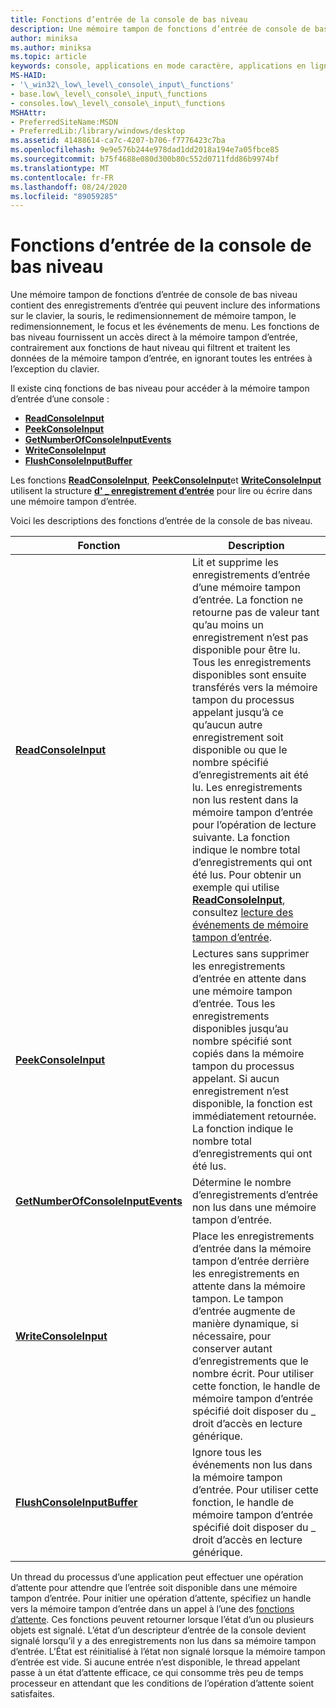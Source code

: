 ```yaml
---
title: Fonctions d’entrée de la console de bas niveau
description: Une mémoire tampon de fonctions d’entrée de console de bas niveau contient des enregistrements d’entrée qui peuvent inclure des informations sur le clavier, la souris, le redimensionnement de mémoire tampon, le redimensionnement, le focus et les événements de menu.
author: miniksa
ms.author: miniksa
ms.topic: article
keywords: console, applications en mode caractère, applications en ligne de commande, applications Terminal Server, API de console
MS-HAID:
- '\_win32\_low\_level\_console\_input\_functions'
- base.low\_level\_console\_input\_functions
- consoles.low\_level\_console\_input\_functions
MSHAttr:
- PreferredSiteName:MSDN
- PreferredLib:/library/windows/desktop
ms.assetid: 41488614-ca7c-4207-b706-f7776423c7ba
ms.openlocfilehash: 9e9e576b244e978dad1dd2018a194e7a05fbce85
ms.sourcegitcommit: b75f4688e080d300b80c552d0711fdd86b9974bf
ms.translationtype: MT
ms.contentlocale: fr-FR
ms.lasthandoff: 08/24/2020
ms.locfileid: "89059285"
---
```

# <a name="low-level-console-input-functions"></a>Fonctions d’entrée de la console de bas niveau


Une mémoire tampon de fonctions d’entrée de console de bas niveau contient des enregistrements d’entrée qui peuvent inclure des informations sur le clavier, la souris, le redimensionnement de mémoire tampon, le redimensionnement, le focus et les événements de menu. Les fonctions de bas niveau fournissent un accès direct à la mémoire tampon d’entrée, contrairement aux fonctions de haut niveau qui filtrent et traitent les données de la mémoire tampon d’entrée, en ignorant toutes les entrées à l’exception du clavier.

Il existe cinq fonctions de bas niveau pour accéder à la mémoire tampon d’entrée d’une console :

- [**ReadConsoleInput**](readconsoleinput.md)
- [**PeekConsoleInput**](peekconsoleinput.md)
- [**GetNumberOfConsoleInputEvents**](getnumberofconsoleinputevents.md)
- [**WriteConsoleInput**](writeconsoleinput.md)
- [**FlushConsoleInputBuffer**](flushconsoleinputbuffer.md)

Les fonctions [**ReadConsoleInput**](readconsoleinput.md), [**PeekConsoleInput**](peekconsoleinput.md)et [**WriteConsoleInput**](writeconsoleinput.md) utilisent la structure [**d' \_ enregistrement d’entrée**](input-record-str.md) pour lire ou écrire dans une mémoire tampon d’entrée.

Voici les descriptions des fonctions d’entrée de la console de bas niveau.


| Fonction                                                               | Description                                                                                                                                                                                                                                                                                                                                                                                                                                                                                                                                                                                                |
|------------------------------------------------------------------------|------------------------------------------------------------------------------------------------------------------------------------------------------------------------------------------------------------------------------------------------------------------------------------------------------------------------------------------------------------------------------------------------------------------------------------------------------------------------------------------------------------------------------------------------------------------------------------------------------------|
| [**ReadConsoleInput**](readconsoleinput.md)                           | Lit et supprime les enregistrements d’entrée d’une mémoire tampon d’entrée. La fonction ne retourne pas de valeur tant qu’au moins un enregistrement n’est pas disponible pour être lu. Tous les enregistrements disponibles sont ensuite transférés vers la mémoire tampon du processus appelant jusqu’à ce qu’aucun autre enregistrement soit disponible ou que le nombre spécifié d’enregistrements ait été lu. Les enregistrements non lus restent dans la mémoire tampon d’entrée pour l’opération de lecture suivante. La fonction indique le nombre total d’enregistrements qui ont été lus. Pour obtenir un exemple qui utilise [**ReadConsoleInput**](readconsoleinput.md), consultez [lecture des événements de mémoire tampon d’entrée](reading-input-buffer-events.md). |
| [**PeekConsoleInput**](peekconsoleinput.md)                           | Lectures sans supprimer les enregistrements d’entrée en attente dans une mémoire tampon d’entrée. Tous les enregistrements disponibles jusqu’au nombre spécifié sont copiés dans la mémoire tampon du processus appelant. Si aucun enregistrement n’est disponible, la fonction est immédiatement retournée. La fonction indique le nombre total d’enregistrements qui ont été lus.                                                                                                                                                                                                                                                                                              |
| [**GetNumberOfConsoleInputEvents**](getnumberofconsoleinputevents.md) | Détermine le nombre d’enregistrements d’entrée non lus dans une mémoire tampon d’entrée.                                                                                                                                                                                                                                                                                                                                                                                                                                                                                                                                          |
| [**WriteConsoleInput**](writeconsoleinput.md)                         | Place les enregistrements d’entrée dans la mémoire tampon d’entrée derrière les enregistrements en attente dans la mémoire tampon. Le tampon d’entrée augmente de manière dynamique, si nécessaire, pour conserver autant d’enregistrements que le nombre écrit. Pour utiliser cette fonction, le handle de mémoire tampon d’entrée spécifié doit disposer du \_ droit d’accès en lecture générique.                                                                                                                                                                                                                                                                                                                           |
| [**FlushConsoleInputBuffer**](flushconsoleinputbuffer.md)             | Ignore tous les événements non lus dans la mémoire tampon d’entrée. Pour utiliser cette fonction, le handle de mémoire tampon d’entrée spécifié doit disposer du \_ droit d’accès en lecture générique.                                                                                                                                                                                                                                                                                                                                                                                                                                                          |




Un thread du processus d’une application peut effectuer une opération d’attente pour attendre que l’entrée soit disponible dans une mémoire tampon d’entrée. Pour initier une opération d’attente, spécifiez un handle vers la mémoire tampon d’entrée dans un appel à l’une des [fonctions d’attente](https://msdn.microsoft.com/library/windows/desktop/ms687069). Ces fonctions peuvent retourner lorsque l’état d’un ou plusieurs objets est signalé. L’état d’un descripteur d’entrée de la console devient signalé lorsqu’il y a des enregistrements non lus dans sa mémoire tampon d’entrée. L’État est réinitialisé à l’état non signalé lorsque la mémoire tampon d’entrée est vide. Si aucune entrée n’est disponible, le thread appelant passe à un état d’attente efficace, ce qui consomme très peu de temps processeur en attendant que les conditions de l’opération d’attente soient satisfaites.








